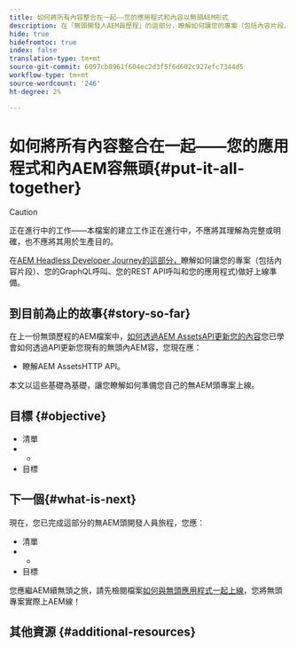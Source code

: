 ```yaml
---
title: 如何將所有內容整合在一起——您的應用程式和內容以無頭AEM形式
description: 在「無頭開發人AEM員歷程」的這部分，瞭解如何讓您的專案（包括內容片段、GraphQL呼叫、REST API呼叫和應用程式）做好上線準備。
hide: true
hidefromtoc: true
index: false
translation-type: tm+mt
source-git-commit: 6097cb8961f604ec2d3f5f6d602c927efc7344d5
workflow-type: tm+mt
source-wordcount: '246'
ht-degree: 2%

---
```



# 如何將所有內容整合在一起——您的應用程式和內AEM容無頭{#put-it-all-together}

>[!CAUTION]
>
>正在進行中的工作——本檔案的建立工作正在進行中，不應將其理解為完整或明確，也不應將其用於生產目的。

在[AEM Headless Developer Journey的這部分，](#overview.md)瞭解如何讓您的專案（包括內容片段）、您的GraphQL呼叫、您的REST API呼叫和您的應用程式)做好上線準備。

## 到目前為止的故事{#story-so-far}

在上一份無頭歷程的AEM檔案中，[如何透過AEM AssetsAPI更新您的內容](update-your-content.md)您已學會如何透過API更新您現有的無頭內AEM容，您現在應：

* 瞭解AEM AssetsHTTP API。

本文以這些基礎為基礎，讓您瞭解如何準備您自己的無AEM頭專案上線。

## 目標 {#objective}

* 清單
* -
* 目標

## 下一個{#what-is-next}

現在，您已完成這部分的無AEM頭開發人員旅程，您應：

* 清單
* -
* 目標

您應繼AEM續無頭之旅，請先檢閱檔案[如何與無頭應用程式一起上線](go-live.md)，您將無頭專案實際上AEM線！

## 其他資源 {#additional-resources}
